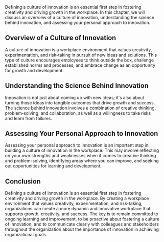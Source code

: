 
Defining a culture of innovation is an essential first step in fostering creativity and driving growth in the workplace. In this chapter, we will discuss an overview of a culture of innovation, understanding the science behind innovation, and assessing your personal approach to innovation.

Overview of a Culture of Innovation
-----------------------------------

A culture of innovation is a workplace environment that values creativity, experimentation, and risk-taking in pursuit of new ideas and solutions. This type of culture encourages employees to think outside the box, challenge established norms and processes, and embrace change as an opportunity for growth and development.

Understanding the Science Behind Innovation
-------------------------------------------

Innovation is not just about coming up with new ideas; it's also about turning those ideas into tangible outcomes that drive growth and success. The science behind innovation involves a combination of creative thinking, problem-solving, and collaboration, as well as a willingness to take risks and learn from failures.

Assessing Your Personal Approach to Innovation
----------------------------------------------

Assessing your personal approach to innovation is an important step in building a culture of innovation in the workplace. This may involve reflecting on your own strengths and weaknesses when it comes to creative thinking and problem-solving, identifying areas where you can improve, and seeking out opportunities for learning and development.

Conclusion
----------

Defining a culture of innovation is an essential first step in fostering creativity and driving growth in the workplace. By creating a workplace environment that values creativity, experimentation, and risk-taking, organizations can create a more dynamic and innovative workplace that supports growth, creativity, and success. The key is to remain committed to ongoing learning and improvement, to be proactive about fostering a culture of innovation, and to communicate clearly with colleagues and stakeholders throughout the organization about the importance of innovation in achieving organizational goals.
